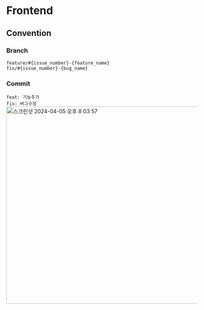 # Frontend

## Convention
### Branch
```feature/#{issue_number}-{feature_name}```   
```fix/#{issue_number}-{bug_name}```
### Commit
```feat: 기능추가```    
```fix: 버그수정```   
<img width="518" alt="스크린샷 2024-04-05 오후 8 03 57" src="https://github.com/KUSITMS-29th-TEAM-B/Frontend/assets/89841486/e8d8b54d-8444-4d51-9ccd-f23cdfa90242">
